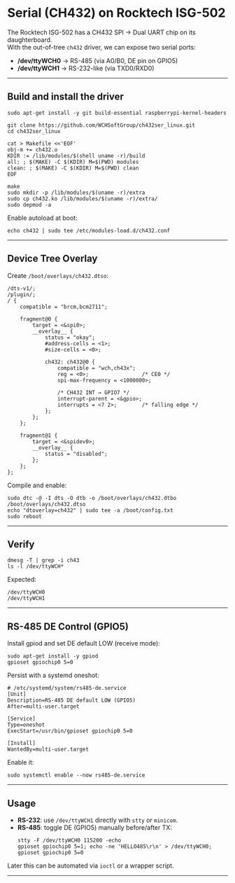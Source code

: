 # Serial (CH432) on Rocktech ISG-502

The Rocktech ISG-502 has a CH432 SPI → Dual UART chip on its daughterboard.  
With the out-of-tree `ch432` driver, we can expose two serial ports:

- **/dev/ttyWCH0** → RS-485 (via A0/B0, DE pin on GPIO5)  
- **/dev/ttyWCH1** → RS-232-like (via TXD0/RXD0)

---

## Build and install the driver

```
sudo apt-get install -y git build-essential raspberrypi-kernel-headers

git clone https://github.com/WCHSoftGroup/ch432ser_linux.git
cd ch432ser_linux

cat > Makefile <<'EOF'
obj-m += ch432.o
KDIR := /lib/modules/$(shell uname -r)/build
all: ; $(MAKE) -C $(KDIR) M=$(PWD) modules
clean: ; $(MAKE) -C $(KDIR) M=$(PWD) clean
EOF

make
sudo mkdir -p /lib/modules/$(uname -r)/extra
sudo cp ch432.ko /lib/modules/$(uname -r)/extra/
sudo depmod -a
```

Enable autoload at boot:
```
echo ch432 | sudo tee /etc/modules-load.d/ch432.conf
```

---

## Device Tree Overlay

Create `/boot/overlays/ch432.dtso`:

```dts
/dts-v1/;
/plugin/;
/ {
    compatible = "brcm,bcm2711";

    fragment@0 {
        target = <&spi0>;
        __overlay__ {
            status = "okay";
            #address-cells = <1>;
            #size-cells = <0>;

            ch432: ch432@0 {
                compatible = "wch,ch43x";
                reg = <0>;                 /* CE0 */
                spi-max-frequency = <1000000>;

                /* CH432 INT → GPIO7 */
                interrupt-parent = <&gpio>;
                interrupts = <7 2>;        /* falling edge */
            };
        };
    };

    fragment@1 {
        target = <&spidev0>;
        __overlay__ {
            status = "disabled";
        };
    };
};
```

Compile and enable:
```
sudo dtc -@ -I dts -O dtb -o /boot/overlays/ch432.dtbo /boot/overlays/ch432.dtso
echo "dtoverlay=ch432" | sudo tee -a /boot/config.txt
sudo reboot
```

---

## Verify

```
dmesg -T | grep -i ch43
ls -l /dev/ttyWCH*
```

Expected:
```
/dev/ttyWCH0
/dev/ttyWCH1
```

---

## RS-485 DE Control (GPIO5)

Install gpiod and set DE default LOW (receive mode):

```
sudo apt-get install -y gpiod
gpioset gpiochip0 5=0
```

Persist with a systemd oneshot:

```
# /etc/systemd/system/rs485-de.service
[Unit]
Description=RS-485 DE default LOW (GPIO5)
After=multi-user.target

[Service]
Type=oneshot
ExecStart=/usr/bin/gpioset gpiochip0 5=0

[Install]
WantedBy=multi-user.target
```

Enable it:
```
sudo systemctl enable --now rs485-de.service
```

---

## Usage

- **RS-232**: use `/dev/ttyWCH1` directly with `stty` or `minicom`.  
- **RS-485**: toggle DE (GPIO5) manually before/after TX:
  ```
  stty -F /dev/ttyWCH0 115200 -echo
  gpioset gpiochip0 5=1; echo -ne 'HELLO485\r\n' > /dev/ttyWCH0; gpioset gpiochip0 5=0
  ```

Later this can be automated via `ioctl` or a wrapper script.

---
